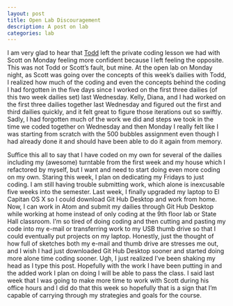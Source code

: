 ```yaml
---
layout: post
title: Open Lab Discouragement
description: A post on lab
categories: lab
---
```

I am very glad to hear that [Todd](http://tbreijak.github.io/blog/2016-02-17/Slow-and-Steady-Wins-the-Race.html) left the private coding lesson we had with Scott on Monday feeling more confident because I left feeling the opposite. This was not Todd or Scott’s fault, but mine. At the open lab on Monday night, as Scott was going over the concepts of this week’s dailies with Todd, I realized how much of the coding and even the concepts behind the coding I had forgotten in the five days since I worked on the first three dailies (of this two week dailies set) last Wednesday. Kelly, Diana, and I had worked on the first three dailies together last Wednesday and figured out the first and third dailies quickly, and it felt great to figure those iterations out so swiftly. Sadly, I had forgotten much of the work we did and steps we took in the time we coded together on Wednesday and then Monday I really felt like I was starting from scratch with the 500 bubbles assignment even though I had already done it and should have been able to do it again from memory.

Suffice this all to say that I have coded on my own for several of the dailies including my (awesome) turntable from the first week and my house which I refactored by myself, but I want and need to start doing even more coding on my own. Staring this week, I plan on dedicating my Fridays to just coding. I am still having trouble submitting work, which alone is inexcusable five weeks into the semester. Last week, I finally upgraded my laptop to El Capitan OS X so I could download Git Hub Desktop and work from home. Now, I can work in Atom and submit my dailies through Git Hub Desktop while working at home instead of only coding at the 9th floor lab or State Hall classroom. I’m so tired of doing coding and then cutting and pasting my code into my e-mail or transferring work to my USB thumb drive so that I could eventually put projects on my laptop. Honestly, just the thought of how full of sketches both my e-mail and thumb drive are stresses me out, and I wish I had just downloaded Git Hub Desktop sooner and started doing more alone time coding sooner. Ugh, I just realized I’ve been shaking my head as I type this post. Hopefully with the work I have been putting in and the added work I plan on doing I will be able to pass the class. I said last week that I was going to make more time to work with Scott during his office hours and I did do that this week so hopefully that is a sign that I’m capable of carrying through my strategies and goals for the course.
